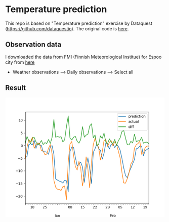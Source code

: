 # Temperature prediction

This repo is based on "Temperature prediction" exercise by Dataquest (https://github.com/dataquestio).
The original code is [here](https://github.com/dataquestio/project-walkthroughs/tree/master/temperature_prediction).

## Observation data

I downloaded the data from FMI (Finnish Meteorological Institue) for Espoo city from [here](https://en.ilmatieteenlaitos.fi/download-observations)

* Weather observations --> Daily observations --> Select all

## Result
![](weather.png)